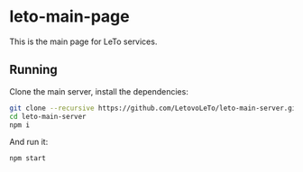 # leto-main-page
This is the main page for LeTo services.

## Running
Clone the main server, install the dependencies:
```sh
git clone --recursive https://github.com/LetovoLeTo/leto-main-server.git
cd leto-main-server
npm i
```
And run it:
```sh
npm start
```